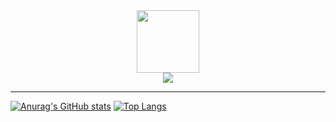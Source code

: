 

<div align="center">
  <img src="https://media.giphy.com/media/KzJkzjggfGN5Py6nkT/giphy.gif" width=100 height=100>  
</div>
<div align="center">
  <img src="https://media.giphy.com/media/vWetSaUaNNrdpNNcAX/giphy.gif"> 
</div>

---

[![Anurag's GitHub stats](https://github-readme-stats.vercel.app/api?username=danrongLi&&show_icons=true&icon_color=805AD5&text_color=718096&bg_color=ffffff&hide_title=true&hide_border=true&hide=contribs,issues)](https://github.com/anuraghazra/github-readme-stats)
[![Top Langs](https://github-readme-stats.vercel.app/api/top-langs/?username=danrongLi&layout=compact&show_icons=true&icon_color=805AD5&text_color=718096&bg_color=ffffff&hide_title=true&hide_border=true)](https://github.com/anuraghazra/github-readme-stats)
